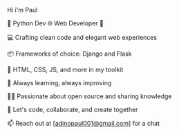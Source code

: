 Hi i'm Paul

🐍 Python Dev 🌐 Web Developer 🚀

💻 Crafting clean code and elegant web experiences

📦 Frameworks of choice: Django and Flask

🔧 HTML, CSS, JS, and more in my toolkit

🌱 Always learning, always improving

👨‍💻 Passionate about open source and sharing knowledge

💬 Let's code, collaborate, and create together

📫 Reach out at [adinopaul001@gmail.com] for a chat

<!---
PJAdino/PJAdino is a ✨ special ✨ repository because its `README.md` (this file) appears on your GitHub profile.
You can click the Preview link to take a look at your changes.
--->
